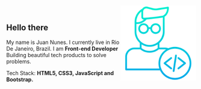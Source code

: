 <img src="desenvolvedor.png" width="200px"  align="right" alt="Dev">
<br>

## Hello there
<p align="left"> 
 My name is Juan Nunes. I currently live in Rio De Janeiro, Brazil. I am <strong>Front-end Developer</strong> <br>
  Building beautiful tech products to solve problems.
</p>
<p align="left">
  Tech Stack: <strong>HTML5, CSS3, JavaScript and Bootstrap.</strong>
</p>

